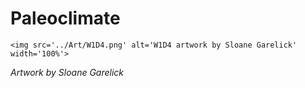 # Paleoclimate

 ````{div} full-width 
 <img src='../Art/W1D4.png' alt='W1D4 artwork by Sloane Garelick' width='100%'> 
```` 

*Artwork by Sloane Garelick*